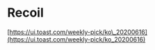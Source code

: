 # Recoil



[https://ui.toast.com/weekly-pick/ko\_20200616](https://ui.toast.com/weekly-pick/ko_20200616)


